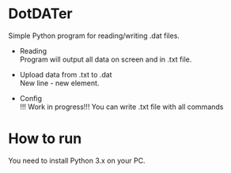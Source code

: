 # DotDATer
Simple Python program for reading/writing .dat files. 

- Reading \
Program will output all data on screen and in .txt file.

- Upload data from .txt to .dat \
New line - new element.

- Config \
!!! Work in progress!!! 
You can write .txt file with all commands


# How to run
You need to install Python 3.x on your PC.




